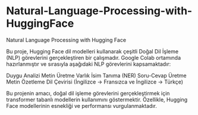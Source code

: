 # Natural-Language-Processing-with-HuggingFace

Natural Language Processing with Hugging Face

Bu proje, Hugging Face dil modelleri kullanarak çeşitli Doğal Dil İşleme (NLP) görevlerini gerçekleştiren bir çalışmadır. Google Colab ortamında hazırlanmıştır ve sırasıyla aşağıdaki NLP görevlerini kapsamaktadır:

Duygu Analizi
Metin Üretme
Varlık İsim Tanıma (NER)
Soru-Cevap Üretme
Metin Özetleme
Dil Çevirisi (İngilizce → Fransızca ve İngilizce → Türkçe)

Bu projenin amacı, doğal dil işleme görevlerini gerçekleştirmek için transformer tabanlı modellerin kullanımını göstermektir. Özellikle, Hugging Face modellerinin esnekliği ve performansı vurgulanmaktadır.
